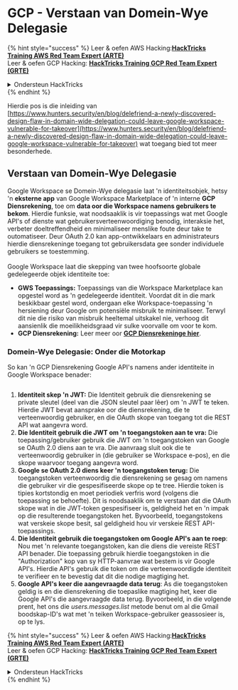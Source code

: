 # GCP - Verstaan van Domein-Wye Delegasie

{% hint style="success" %}
Leer & oefen AWS Hacking:<img src="../../../.gitbook/assets/image (1).png" alt="" data-size="line">[**HackTricks Training AWS Red Team Expert (ARTE)**](https://training.hacktricks.xyz/courses/arte)<img src="../../../.gitbook/assets/image (1).png" alt="" data-size="line">\
Leer & oefen GCP Hacking: <img src="../../../.gitbook/assets/image (2).png" alt="" data-size="line">[**HackTricks Training GCP Red Team Expert (GRTE)**<img src="../../../.gitbook/assets/image (2).png" alt="" data-size="line">](https://training.hacktricks.xyz/courses/grte)

<details>

<summary>Ondersteun HackTricks</summary>

* Kyk na die [**subskripsie planne**](https://github.com/sponsors/carlospolop)!
* **Sluit aan by die** 💬 [**Discord groep**](https://discord.gg/hRep4RUj7f) of die [**telegram groep**](https://t.me/peass) of **volg** ons op **Twitter** 🐦 [**@hacktricks\_live**](https://twitter.com/hacktricks\_live)**.**
* **Deel hacking truuks deur PRs in te dien na die** [**HackTricks**](https://github.com/carlospolop/hacktricks) en [**HackTricks Cloud**](https://github.com/carlospolop/hacktricks-cloud) github repos.

</details>
{% endhint %}

Hierdie pos is die inleiding van [https://www.hunters.security/en/blog/delefriend-a-newly-discovered-design-flaw-in-domain-wide-delegation-could-leave-google-workspace-vulnerable-for-takeover](https://www.hunters.security/en/blog/delefriend-a-newly-discovered-design-flaw-in-domain-wide-delegation-could-leave-google-workspace-vulnerable-for-takeover) wat toegang bied tot meer besonderhede.

## **Verstaan van Domein-Wye Delegasie**

Google Workspace se Domein-Wye delegasie laat 'n identiteitsobjek, hetsy 'n **eksterne app** van Google Workspace Marketplace of 'n interne **GCP Diensrekening**, toe om **data oor die Workspace namens gebruikers te bekom**. Hierdie funksie, wat noodsaaklik is vir toepassings wat met Google API's of dienste wat gebruikersverteenwoordiging benodig, interaksie het, verbeter doeltreffendheid en minimaliseer menslike foute deur take te outomatiseer. Deur OAuth 2.0 kan app-ontwikkelaars en administrateurs hierdie diensrekeninge toegang tot gebruikersdata gee sonder individuele gebruikers se toestemming.\
\
Google Workspace laat die skepping van twee hoofsoorte globale gedelegeerde objek identiteite toe:

* **GWS Toepassings:** Toepassings van die Workspace Marketplace kan opgestel word as 'n gedelegeerde identiteit. Voordat dit in die mark beskikbaar gestel word, ondergaan elke Workspace-toepassing 'n hersiening deur Google om potensiële misbruik te minimaliseer. Terwyl dit nie die risiko van misbruik heeltemal uitskakel nie, verhoog dit aansienlik die moeilikheidsgraad vir sulke voorvalle om voor te kom.
* **GCP Diensrekening:** Leer meer oor [**GCP Diensrekeninge hier**](../gcp-basic-information/#service-accounts).

### **Domein-Wye Delegasie: Onder die Motorkap**

So kan 'n GCP Diensrekening Google API's namens ander identiteite in Google Workspace benader:

<figure><img src="../../../.gitbook/assets/image (58).png" alt=""><figcaption></figcaption></figure>

1. **Identiteit skep 'n JWT:** Die Identiteit gebruik die diensrekening se private sleutel (deel van die JSON sleutel paar lêer) om 'n JWT te teken. Hierdie JWT bevat aansprake oor die diensrekening, die te verteenwoordig gebruiker, en die OAuth skope van toegang tot die REST API wat aangevra word.
2. **Die Identiteit gebruik die JWT om 'n toegangstoken aan te vra:** Die toepassing/gebruiker gebruik die JWT om 'n toegangstoken van Google se OAuth 2.0 diens aan te vra. Die aanvraag sluit ook die te verteenwoordig gebruiker in (die gebruiker se Workspace e-pos), en die skope waarvoor toegang aangevra word.
3. **Google se OAuth 2.0 diens keer 'n toegangstoken terug:** Die toegangstoken verteenwoordig die diensrekening se gesag om namens die gebruiker vir die gespesifiseerde skope op te tree. Hierdie token is tipies kortstondig en moet periodiek verfris word (volgens die toepassing se behoefte). Dit is noodsaaklik om te verstaan dat die OAuth skope wat in die JWT-token gespesifiseer is, geldigheid het en 'n impak op die resulterende toegangstoken het. Byvoorbeeld, toegangstokens wat verskeie skope besit, sal geldigheid hou vir verskeie REST API-toepassings.
4. **Die Identiteit gebruik die toegangstoken om Google API's aan te roep**: Nou met 'n relevante toegangstoken, kan die diens die vereiste REST API benader. Die toepassing gebruik hierdie toegangstoken in die "Authorization" kop van sy HTTP-aanvrae wat bestem is vir Google API's. Hierdie API's gebruik die token om die verteenwoordigde identiteit te verifieer en te bevestig dat dit die nodige magtiging het.
5. **Google API's keer die aangevraagde data terug**: As die toegangstoken geldig is en die diensrekening die toepaslike magtiging het, keer die Google API's die aangevraagde data terug. Byvoorbeeld, in die volgende prent, het ons die _users.messages.list_ metode benut om al die Gmail boodskap-ID's wat met 'n teiken Workspace-gebruiker geassosieer is, op te lys.

{% hint style="success" %}
Leer & oefen AWS Hacking:<img src="../../../.gitbook/assets/image (1).png" alt="" data-size="line">[**HackTricks Training AWS Red Team Expert (ARTE)**](https://training.hacktricks.xyz/courses/arte)<img src="../../../.gitbook/assets/image (1).png" alt="" data-size="line">\
Leer & oefen GCP Hacking: <img src="../../../.gitbook/assets/image (2).png" alt="" data-size="line">[**HackTricks Training GCP Red Team Expert (GRTE)**<img src="../../../.gitbook/assets/image (2).png" alt="" data-size="line">](https://training.hacktricks.xyz/courses/grte)

<details>

<summary>Ondersteun HackTricks</summary>

* Kyk na die [**subskripsie planne**](https://github.com/sponsors/carlospolop)!
* **Sluit aan by die** 💬 [**Discord groep**](https://discord.gg/hRep4RUj7f) of die [**telegram groep**](https://t.me/peass) of **volg** ons op **Twitter** 🐦 [**@hacktricks\_live**](https://twitter.com/hacktricks\_live)**.**
* **Deel hacking truuks deur PRs in te dien na die** [**HackTricks**](https://github.com/carlospolop/hacktricks) en [**HackTricks Cloud**](https://github.com/carlospolop/hacktricks-cloud) github repos.

</details>
{% endhint %}
